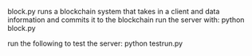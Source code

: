 block.py runs a blockchain system that takes in a client and data information and commits it to the blockchain
run the server with:
python block.py 

run the following to test the server:
python testrun.py
